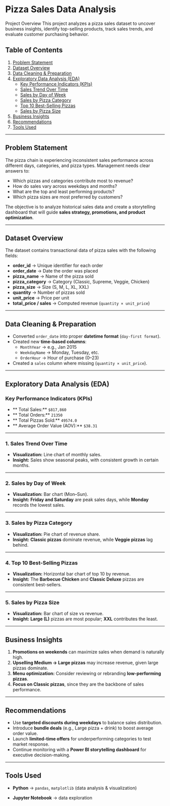 #  Pizza Sales Data Analysis
Project Overview
This project analyzes a pizza sales dataset to uncover business insights, identify top-selling products, track sales trends, and evaluate customer purchasing behavior.
## Table of Contents
1. [Problem Statement](#-problem-statement)  
2. [Dataset Overview](#-dataset-overview)  
3. [Data Cleaning & Preparation](#-data-cleaning--preparation)  
4. [Exploratory Data Analysis (EDA)](#-exploratory-data-analysis-eda)  
   - [Key Performance Indicators (KPIs)](#-key-performance-indicators-kpis)  
   - [Sales Trend Over Time](#-1-sales-trend-over-time)  
   - [Sales by Day of Week](#-2-sales-by-day-of-week)  
   - [Sales by Pizza Category](#-3-sales-by-pizza-category)  
   - [Top 10 Best-Selling Pizzas](#-4-top-10-best-selling-pizzas)  
   - [Sales by Pizza Size](#-5-sales-by-pizza-size)  
5. [Business Insights](#-business-insights)  
6. [Recommendations](#-recommendations)  
7. [Tools Used](#-tools-used)  

---

##   Problem Statement
The pizza chain is experiencing inconsistent sales performance across different days, categories, and pizza types. Management needs clear answers to:  
- Which pizzas and categories contribute most to revenue?  
- How do sales vary across weekdays and months?  
- What are the top and least performing products?  
- Which pizza sizes are most preferred by customers?  

The objective is to analyze historical sales data and create a storytelling dashboard that will guide **sales strategy, promotions, and product optimization**.

---

##   Dataset Overview
The dataset contains transactional data of pizza sales with the following fields:  

- **order_id** → Unique identifier for each order  
- **order_date** → Date the order was placed  
- **pizza_name** → Name of the pizza sold  
- **pizza_category** → Category (Classic, Supreme, Veggie, Chicken)  
- **pizza_size** → Size (S, M, L, XL, XXL)  
- **quantity** → Number of pizzas sold  
- **unit_price** → Price per unit  
- **total_price / sales** → Computed revenue (`quantity × unit_price`)  

---

##   Data Cleaning & Preparation
- Converted `order_date` into proper **datetime format** (`day-first format`).  
- Created new **time-based columns**:
  - `MonthYear` → e.g., Jan 2015  
  - `WeekdayName` → Monday, Tuesday, etc.  
  - `OrderHour` → Hour of purchase (0–23)  
- Created a `sales` column where missing (`quantity × unit_price`).  

---

##   Exploratory Data Analysis (EDA)

###  Key Performance Indicators (KPIs)
- ** Total Sales:** `$817,860`  
- ** Total Orders:** `21350`  
- ** Total Pizzas Sold:** `49574.0`  
- ** Average Order Value (AOV):** `$38.31`  

---

###   1. Sales Trend Over Time
- **Visualization:** Line chart of monthly sales.  
- **Insight:** Sales show seasonal peaks, with consistent growth in certain months.  

---

###   2. Sales by Day of Week
- **Visualization:** Bar chart (Mon–Sun).  
- **Insight:** **Friday and Saturday** are peak sales days, while **Monday** records the lowest sales.  

---

###   3. Sales by Pizza Category
- **Visualization:** Pie chart of revenue share.  
- **Insight:** **Classic pizzas** dominate revenue, while **Veggie pizzas** lag behind.  

---

###   4. Top 10 Best-Selling Pizzas
- **Visualization:** Horizontal bar chart of top 10 by revenue.  
- **Insight:** The **Barbecue Chicken** and **Classic Deluxe** pizzas are consistent best-sellers.  

---

###   5. Sales by Pizza Size
- **Visualization:** Bar chart of size vs revenue.  
- **Insight:** **Large (L)** pizzas are most popular; **XXL** contributes the least.  

---

##   Business Insights
1. **Promotions on weekends** can maximize sales when demand is naturally high.  
2. **Upselling Medium → Large pizzas** may increase revenue, given large pizzas dominate.  
3. **Menu optimization:** Consider reviewing or rebranding **low-performing pizzas**.  
4. **Focus on Classic pizzas**, since they are the backbone of sales performance.  

---

##   Recommendations
- Use **targeted discounts during weekdays** to balance sales distribution.  
- Introduce **bundle deals** (e.g., Large pizza + drink) to boost average order value.  
- Launch **limited-time offers** for underperforming categories to test market response.  
- Continue monitoring with a **Power BI storytelling dashboard** for executive decision-making.  

---

##   Tools Used
- **Python** → `pandas`, `matplotlib` (data analysis & visualization)  
  
- **Jupyter Notebook** → data exploration  


